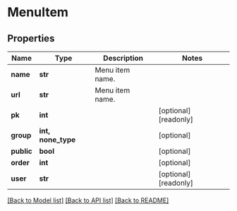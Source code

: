 # MenuItem


## Properties
Name | Type | Description | Notes
------------ | ------------- | ------------- | -------------
**name** | **str** | Menu item name. | 
**url** | **str** | Menu item name. | 
**pk** | **int** |  | [optional] [readonly] 
**group** | **int, none_type** |  | [optional] 
**public** | **bool** |  | [optional] 
**order** | **int** |  | [optional] 
**user** | **str** |  | [optional] [readonly] 

[[Back to Model list]](../README.md#documentation-for-models) [[Back to API list]](../README.md#documentation-for-api-endpoints) [[Back to README]](../README.md)



